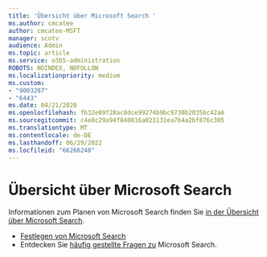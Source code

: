 ```yaml
---
title: 'Übersicht über Microsoft Search '
ms.author: cmcatee
author: cmcatee-MSFT
manager: scotv
audience: Admin
ms.topic: article
ms.service: o365-administration
ROBOTS: NOINDEX, NOFOLLOW
ms.localizationpriority: medium
ms.custom:
- "9003287"
- "6443"
ms.date: 04/21/2020
ms.openlocfilehash: fb32e89f28ac8dce99274b9bc9730b2035bc42a6
ms.sourcegitcommit: c4e8c29a94f840816a023131ea7b4a2bf876c305
ms.translationtype: MT
ms.contentlocale: de-DE
ms.lasthandoff: 06/29/2022
ms.locfileid: "66266248"
---
```

# <a name="overview-of-microsoft-search"></a>Übersicht über Microsoft Search 

Informationen zum Planen von Microsoft Search finden Sie [in der Übersicht über Microsoft Search](https://docs.microsoft.com/microsoftsearch/overview-microsoft-search).

- [Festlegen von Microsoft Search](https://docs.microsoft.com/microsoftsearch/setup-microsoft-search)
- Entdecken Sie [häufig gestellte Fragen zu](https://docs.microsoft.com/microsoftsearch/faqs) Microsoft Search.
